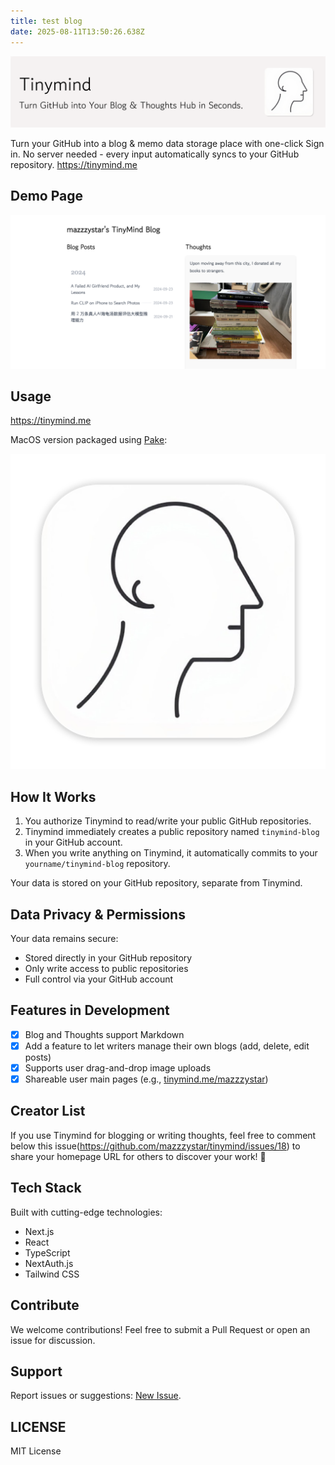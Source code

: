 ```yaml
---
title: test blog
date: 2025-08-11T13:50:26.638Z
---
```



![image.png](https://raw.githubusercontent.com/KingofPoly/tinymind-blog/main/assets/images/2025-08-21/1755785139648.png)


Turn your GitHub into a blog & memo data storage place with one-click Sign in. No server needed - every input automatically syncs to your GitHub repository.
https://tinymind.me

## Demo Page
![image.png](https://raw.githubusercontent.com/KingofPoly/tinymind-blog/main/assets/images/2025-08-21/1755785333281.png)

## Usage
https://tinymind.me 

MacOS version packaged using [Pake](https://github.com/tw93/Pake):

![image.png](https://raw.githubusercontent.com/KingofPoly/tinymind-blog/main/assets/images/2025-08-21/1755785397643.png)

## How It Works

1. You authorize Tinymind to read/write your public GitHub repositories.
2. Tinymind immediately creates a public repository named `tinymind-blog` in your GitHub account.
3. When you write anything on Tinymind, it automatically commits to your `yourname/tinymind-blog` repository.

Your data is stored on your GitHub repository, separate from Tinymind.

## Data Privacy & Permissions

Your data remains secure:

- Stored directly in your GitHub repository
- Only write access to public repositories
- Full control via your GitHub account

## Features in Development

- [x] Blog and Thoughts support Markdown
- [x] Add a feature to let writers manage their own blogs (add, delete, edit posts)
- [x] Supports user drag-and-drop image uploads
- [x] Shareable user main pages (e.g., [tinymind.me/mazzzystar](https://www.tinymind.me/mazzzystar))

## Creator List
If you use Tinymind for blogging or writing thoughts, feel free to comment below this issue(https://github.com/mazzzystar/tinymind/issues/18) to share your homepage URL for others to discover your work! 🎉

## Tech Stack

Built with cutting-edge technologies:

- Next.js
- React
- TypeScript
- NextAuth.js
- Tailwind CSS

## Contribute

We welcome contributions! Feel free to submit a Pull Request or open an issue for discussion.

## Support

Report issues or suggestions: [New Issue](https://github.com/mazzzystar/tinymind/issues/new).

## LICENSE

MIT License